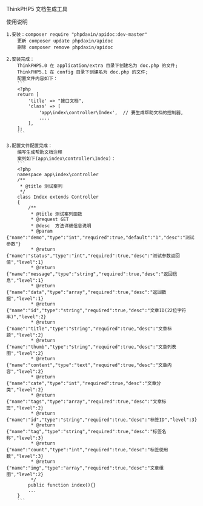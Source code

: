 ThinkPHP5 文档生成工具

使用说明

    1.安装：composer require "phpdaxin/apidoc:dev-master"
        更新 composer update phpdaxin/apidoc
        删除 composer remove phpdaxin/apidoc
    
    2.安装完成：
        ThinkPHP5.0 在 application/extra 目录下创建名为 doc.php 的文件;
        ThinkPHP5.1 在 config 目录下创建名为 doc.php 的文件;
        配置文件内容如下：
        ```
        <?php
        return [
            'title' => "接口文档",
            'class' => [
                'app\index\controller\Index',  // 要生成帮助文档的控制器, 
                ....
            ],
        ];
        ```

    3.配置文件配置完成：
        编写生成帮助文档注释
        案列如下(app\index\controller\Index)：
        ```
        <?php
        namespace app\index\controller
        /**
         * @title 测试案列
         */
        class Index extends Controller
        {
            /**
             * @title 测试案列函数
             * @request GET
             * @desc  方法详细信息说明
             * @param {"name":"demo","type":"int","required":true,"default":"1","desc":"测试参数"}
             * @return {"name":"status","type":"int","required":true,"desc":"测试参数返回值","level":1}
             * @return {"name":"message","type":"string","required":true,"desc":"返回信息","level":1}
             * @return {"name":"data","type":"array","required":true,"desc":"返回数据","level":1}
             * @return {"name":"id","type":"string","required":true,"desc":"文章ID(22位字符串)","level":2}
             * @return {"name":"title","type":"string","required":true,"desc":"文章标题","level":2}
             * @return {"name":"thumb","type":"string","required":true,"desc":"文章列表图","level":2}
             * @return {"name":"content","type":"text","required":true,"desc":"文章内容","level":2}
             * @return {"name":"cate","type":"int","required":true,"desc":"文章分类","level":2}
             * @return {"name":"tags","type":"array","required":true,"desc":"文章标签","level":2}
             * @return {"name":"id","type":"string","required":true,"desc":"标签ID","level":3}
             * @return {"name":"tag","type":"string","required":true,"desc":"标签名称","level":3}
             * @return {"name":"count","type":"int","required":true,"desc":"标签使用数","level":3}
             * @return {"name":"img","type":"array","required":true,"desc":"文章组图","level":2}
             */
            public function index(){}
            ...
        }
        ```